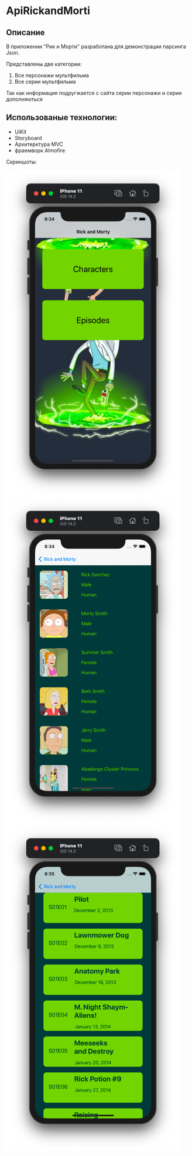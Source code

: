 # ApiRickandMorti
## Описание
В приложении "Рик и Морти" разработана для демонстрации парсинга Json.

Представлены две категории:
 1. Все персонажи мультфильма 
 2. Все серии мультфильма 
 
Так как информация подругжается с сайта серии персонажи и серии дополняються 

## Использованые технологии:
  - UiKit
  - Storyboard
  - Архитерктура MVC
  - фраемворк Almofire 

 Скриншоты:
 
 ![](https://github.com/97nik/ApiRickandMorti/blob/main/screenshot/%D0%A1%D0%BD%D0%B8%D0%BC%D0%BE%D0%BA%20%D1%8D%D0%BA%D1%80%D0%B0%D0%BD%D0%B0%202021-01-23%20%D0%B2%2020.34.44.png)
 ![](https://github.com/97nik/ApiRickandMorti/blob/main/screenshot/%D0%A1%D0%BD%D0%B8%D0%BC%D0%BE%D0%BA%20%D1%8D%D0%BA%D1%80%D0%B0%D0%BD%D0%B0%202021-01-23%20%D0%B2%2020.34.50.png)
 ![](https://github.com/97nik/ApiRickandMorti/blob/main/screenshot/%D0%A1%D0%BD%D0%B8%D0%BC%D0%BE%D0%BA%20%D1%8D%D0%BA%D1%80%D0%B0%D0%BD%D0%B0%202021-01-23%20%D0%B2%2020.35.06.png)
